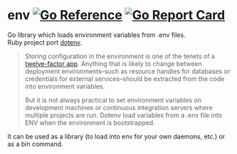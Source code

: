 # **env** [![Go Reference](https://pkg.go.dev/badge/github.com/pchchv/golog.svg)](https://pkg.go.dev/github.com/pchchv/golog) [![Go Report Card](https://goreportcard.com/badge/github.com/pchchv/env)](https://goreportcard.com/report/github.com/pchchv/env)
Go library which loads environment variables from .env files.  
Ruby project port [dotenv](https://github.com/bkeepers/dotenv).

> Storing configuration in the environment is one of the tenets of a [twelve-factor app](https://12factor.net). Anything that is likely to change between deployment environments–such as resource handles for databases or credentials for external services–should be extracted from the code into environment variables.
>
> But it is not always practical to set environment variables on development machines or continuous integration servers where multiple projects are run. Dotenv load variables from a .env file into ENV when the environment is bootstrapped.

It can be used as a library (to load into env for your own daemons, etc.) or as a bin command.
